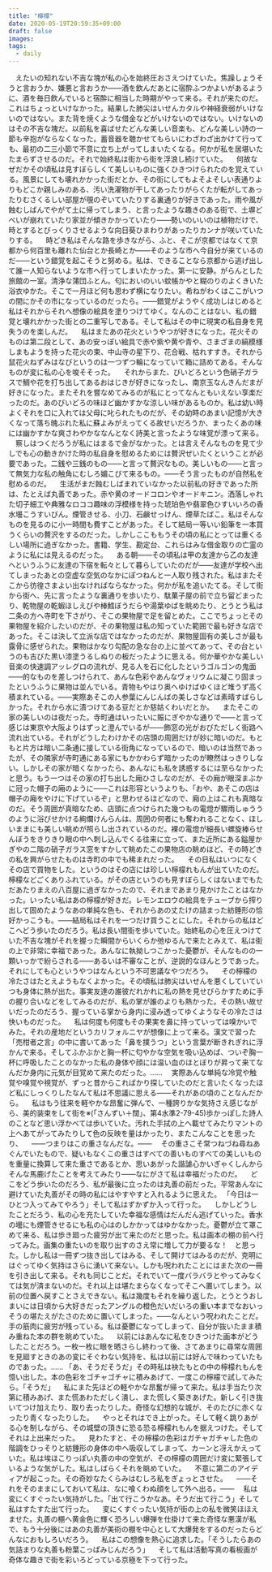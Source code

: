 ```yaml
---
title: "檸檬"
date: 2020-05-19T20:59:35+09:00
draft: false
images:
tags:
  - daily
---
```


　えたいの知れない不吉な塊が私の心を始終圧おさえつけていた。焦躁しょうそうと言おうか、嫌悪と言おうか――酒を飲んだあとに宿酔ふつかよいがあるように、酒を毎日飲んでいると宿酔に相当した時期がやって来る。それが来たのだ。これはちょっといけなかった。結果した肺尖はいせんカタルや神経衰弱がいけないのではない。また背を焼くような借金などがいけないのではない。いけないのはその不吉な塊だ。以前私を喜ばせたどんな美しい音楽も、どんな美しい詩の一節も辛抱がならなくなった。蓄音器を聴かせてもらいにわざわざ出かけて行っても、最初の二三小節で不意に立ち上がってしまいたくなる。何かが私を居堪いたたまらずさせるのだ。それで始終私は街から街を浮浪し続けていた。
　何故なぜだかその頃私は見すぼらしくて美しいものに強くひきつけられたのを覚えている。風景にしても壊れかかった街だとか、その街にしてもよそよそしい表通りよりもどこか親しみのある、汚い洗濯物が干してあったりがらくたが転がしてあったりむさくるしい部屋が覗のぞいていたりする裏通りが好きであった。雨や風が蝕むしばんでやがて土に帰ってしまう、と言ったような趣きのある街で、土塀どべいが崩れていたり家並が傾きかかっていたり――勢いのいいのは植物だけで、時とするとびっくりさせるような向日葵ひまわりがあったりカンナが咲いていたりする。
　時どき私はそんな路を歩きながら、ふと、そこが京都ではなくて京都から何百里も離れた仙台とか長崎とか――そのような市へ今自分が来ているのだ――という錯覚を起こそうと努める。私は、できることなら京都から逃げ出して誰一人知らないような市へ行ってしまいたかった。第一に安静。がらんとした旅館の一室。清浄な蒲団ふとん。匂においのいい蚊帳かやと糊のりのよくきいた浴衣ゆかた。そこで一月ほど何も思わず横になりたい。希ねがわくはここがいつの間にかその市になっているのだったら。――錯覚がようやく成功しはじめると私はそれからそれへ想像の絵具を塗りつけてゆく。なんのことはない、私の錯覚と壊れかかった街との二重写しである。そして私はその中に現実の私自身を見失うのを楽しんだ。
　私はまたあの花火というやつが好きになった。花火そのものは第二段として、あの安っぽい絵具で赤や紫や黄や青や、さまざまの縞模様しまもようを持った花火の束、中山寺の星下り、花合戦、枯れすすき。それから鼠花火ねずみはなびというのは一つずつ輪になっていて箱に詰めてある。そんなものが変に私の心を唆そそった。
　それからまた、びいどろという色硝子ガラスで鯛や花を打ち出してあるおはじきが好きになったし、南京玉なんきんだまが好きになった。またそれを嘗なめてみるのが私にとってなんともいえない享楽だったのだ。あのびいどろの味ほど幽かすかな涼しい味があるものか。私は幼い時よくそれを口に入れては父母に叱られたものだが、その幼時のあまい記憶が大きくなって落ち魄ぶれた私に蘇よみがえってくる故せいだろうか、まったくあの味には幽かすかな爽さわやかななんとなく詩美と言ったような味覚が漂って来る。
　察しはつくだろうが私にはまるで金がなかった。とは言えそんなものを見て少しでも心の動きかけた時の私自身を慰めるためには贅沢ぜいたくということが必要であった。二銭や三銭のもの――と言って贅沢なもの。美しいもの――と言って無気力な私の触角にむしろ媚こびて来るもの。――そう言ったものが自然私を慰めるのだ。
　生活がまだ蝕むしばまれていなかった以前私の好きであった所は、たとえば丸善であった。赤や黄のオードコロンやオードキニン。洒落しゃれた切子細工や典雅なロココ趣味の浮模様を持った琥珀色や翡翠色ひすいいろの香水壜こうすいびん。煙管きせる、小刀、石鹸せっけん、煙草たばこ。私はそんなものを見るのに小一時間も費すことがあった。そして結局一等いい鉛筆を一本買うくらいの贅沢をするのだった。しかしここももうその頃の私にとっては重くるしい場所に過ぎなかった。書籍、学生、勘定台、これらはみな借金取りの亡霊のように私には見えるのだった。
　ある朝――その頃私は甲の友達から乙の友達へというふうに友達の下宿を転々として暮らしていたのだが――友達が学校へ出てしまったあとの空虚な空気のなかにぽつねんと一人取り残された。私はまたそこから彷徨さまよい出なければならなかった。何かが私を追いたてる。そして街から街へ、先に言ったような裏通りを歩いたり、駄菓子屋の前で立ち留どまったり、乾物屋の乾蝦ほしえびや棒鱈ぼうだらや湯葉ゆばを眺めたり、とうとう私は二条の方へ寺町を下さがり、そこの果物屋で足を留とめた。ここでちょっとその果物屋を紹介したいのだが、その果物屋は私の知っていた範囲で最も好きな店であった。そこは決して立派な店ではなかったのだが、果物屋固有の美しさが最も露骨に感ぜられた。果物はかなり勾配の急な台の上に並べてあって、その台というのも古びた黒い漆塗うるしぬりの板だったように思える。何か華やかな美しい音楽の快速調アッレグロの流れが、見る人を石に化したというゴルゴンの鬼面――的なものを差しつけられて、あんな色彩やあんなヴォリウムに凝こり固まったというふうに果物は並んでいる。青物もやはり奥へゆけばゆくほど堆うず高く積まれている。――実際あそこの人参葉にんじんばの美しさなどは素晴すばらしかった。それから水に漬つけてある豆だとか慈姑くわいだとか。
　またそこの家の美しいのは夜だった。寺町通はいったいに賑にぎやかな通りで――と言って感じは東京や大阪よりはずっと澄んでいるが――飾窓の光がおびただしく街路へ流れ出ている。それがどうしたわけかその店頭の周囲だけが妙に暗いのだ。もともと片方は暗い二条通に接している街角になっているので、暗いのは当然であったが、その隣家が寺町通にある家にもかかわらず暗かったのが瞭然はっきりしない。しかしその家が暗くなかったら、あんなにも私を誘惑するには至らなかったと思う。もう一つはその家の打ち出した廂ひさしなのだが、その廂が眼深まぶかに冠った帽子の廂のように――これは形容というよりも、「おや、あそこの店は帽子の廂をやけに下げているぞ」と思わせるほどなので、廂の上はこれも真暗なのだ。そう周囲が真暗なため、店頭に点つけられた幾つもの電燈が驟雨しゅううのように浴びせかける絢爛けんらんは、周囲の何者にも奪われることなく、ほしいままにも美しい眺めが照らし出されているのだ。裸の電燈が細長い螺旋棒らせんぼうをきりきり眼の中へ刺し込んでくる往来に立って、また近所にある鎰屋かぎやの二階の硝子ガラス窓をすかして眺めたこの果物店の眺めほど、その時どきの私を興がらせたものは寺町の中でも稀まれだった。
　その日私はいつになくその店で買物をした。というのはその店には珍しい檸檬れもんが出ていたのだ。檸檬などごくありふれている。がその店というのも見すぼらしくはないまでもただあたりまえの八百屋に過ぎなかったので、それまであまり見かけたことはなかった。いったい私はあの檸檬が好きだ。レモンエロウの絵具をチューブから搾り出して固めたようなあの単純な色も、それからあの丈たけの詰まった紡錘形の恰好かっこうも。――結局私はそれを一つだけ買うことにした。それからの私はどこへどう歩いたのだろう。私は長い間街を歩いていた。始終私の心を圧えつけていた不吉な塊がそれを握った瞬間からいくらか弛ゆるんで来たとみえて、私は街の上で非常に幸福であった。あんなに執拗しつこかった憂鬱が、そんなものの一顆いっかで紛らされる――あるいは不審なことが、逆説的なほんとうであった。それにしても心というやつはなんという不可思議なやつだろう。
　その檸檬の冷たさはたとえようもなくよかった。その頃私は肺尖はいせんを悪くしていていつも身体に熱が出た。事実友達の誰彼だれかれに私の熱を見せびらかすために手の握り合いなどをしてみるのだが、私の掌が誰のよりも熱かった。その熱い故せいだったのだろう、握っている掌から身内に浸み透ってゆくようなその冷たさは快いものだった。
　私は何度も何度もその果実を鼻に持っていっては嗅かいでみた。それの産地だというカリフォルニヤが想像に上って来る。漢文で習った「売柑者之言」の中に書いてあった「鼻を撲うつ」という言葉が断きれぎれに浮かんで来る。そしてふかぶかと胸一杯に匂やかな空気を吸い込めば、ついぞ胸一杯に呼吸したことのなかった私の身体や顔には温い血のほとぼりが昇って来てなんだか身内に元気が目覚めて来たのだった。……
　実際あんな単純な冷覚や触覚や嗅覚や視覚が、ずっと昔からこればかり探していたのだと言いたくなったほど私にしっくりしたなんて私は不思議に思える――それがあの頃のことなんだから。
　私はもう往来を軽やかな昂奮に弾んで、一種誇りかな気持さえ感じながら、美的装束をして街を※(「さんずい＋闊」、第4水準2-79-45)歩かっぽした詩人のことなど思い浮かべては歩いていた。汚れた手拭の上へ載せてみたりマントの上へあてがってみたりして色の反映を量はかったり、またこんなことを思ったり、
　――つまりはこの重さなんだな。――
　その重さこそ常つねづね尋ねあぐんでいたもので、疑いもなくこの重さはすべての善いものすべての美しいものを重量に換算して来た重さであるとか、思いあがった諧謔心かいぎゃくしんからそんな馬鹿げたことを考えてみたり――なにがさて私は幸福だったのだ。
　どこをどう歩いたのだろう、私が最後に立ったのは丸善の前だった。平常あんなに避けていた丸善がその時の私にはやすやすと入れるように思えた。
「今日は一ひとつ入ってみてやろう」そして私はずかずか入って行った。
　しかしどうしたことだろう、私の心を充たしていた幸福な感情はだんだん逃げていった。香水の壜にも煙管きせるにも私の心はのしかかってはゆかなかった。憂鬱が立て罩こめて来る、私は歩き廻った疲労が出て来たのだと思った。私は画本の棚の前へ行ってみた。画集の重たいのを取り出すのさえ常に増して力が要るな！　と思った。しかし私は一冊ずつ抜き出してはみる、そして開けてはみるのだが、克明にはぐってゆく気持はさらに湧いて来ない。しかも呪われたことにはまた次の一冊を引き出して来る。それも同じことだ。それでいて一度バラバラとやってみなくては気が済まないのだ。それ以上は堪たまらなくなってそこへ置いてしまう。以前の位置へ戻すことさえできない。私は幾度もそれを繰り返した。とうとうおしまいには日頃から大好きだったアングルの橙色だいだいろの重い本までなおいっそうの堪たえがたさのために置いてしまった。――なんという呪われたことだ。手の筋肉に疲労が残っている。私は憂鬱になってしまって、自分が抜いたまま積み重ねた本の群を眺めていた。
　以前にはあんなに私をひきつけた画本がどうしたことだろう。一枚一枚に眼を晒さらし終わって後、さてあまりに尋常な周囲を見廻すときのあの変にそぐわない気持を、私は以前には好んで味わっていたものであった。……
「あ、そうだそうだ」その時私は袂たもとの中の檸檬れもんを憶い出した。本の色彩をゴチャゴチャに積みあげて、一度この檸檬で試してみたら。「そうだ」
　私にまた先ほどの軽やかな昂奮が帰って来た。私は手当たり次第に積みあげ、また慌あわただしく潰し、また慌しく築きあげた。新しく引き抜いてつけ加えたり、取り去ったりした。奇怪な幻想的な城が、そのたびに赤くなったり青くなったりした。
　やっとそれはでき上がった。そして軽く跳りあがる心を制しながら、その城壁の頂きに恐る恐る檸檬れもんを据えつけた。そしてそれは上出来だった。
　見わたすと、その檸檬の色彩はガチャガチャした色の階調をひっそりと紡錘形の身体の中へ吸収してしまって、カーンと冴えかえっていた。私は埃ほこりっぽい丸善の中の空気が、その檸檬の周囲だけ変に緊張しているような気がした。私はしばらくそれを眺めていた。
　不意に第二のアイディアが起こった。その奇妙なたくらみはむしろ私をぎょっとさせた。
　――それをそのままにしておいて私は、なに喰くわぬ顔をして外へ出る。――
　私は変にくすぐったい気持がした。「出て行こうかなあ。そうだ出て行こう」そして私はすたすた出て行った。
　変にくすぐったい気持が街の上の私を微笑ほほえませた。丸善の棚へ黄金色に輝く恐ろしい爆弾を仕掛けて来た奇怪な悪漢が私で、もう十分後にはあの丸善が美術の棚を中心として大爆発をするのだったらどんなにおもしろいだろう。
　私はこの想像を熱心に追求した。「そうしたらあの気詰まりな丸善も粉葉こっぱみじんだろう」
　そして私は活動写真の看板画が奇体な趣きで街を彩いろどっている京極を下って行った。